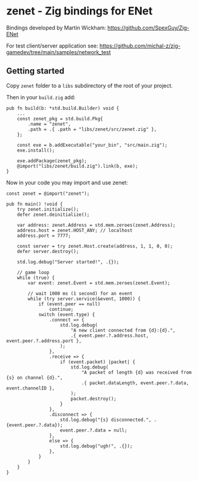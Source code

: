 # zenet - Zig bindings for ENet

Bindings developed by Martin Wickham: https://github.com/SpexGuy/Zig-ENet

For test client/server application see: https://github.com/michal-z/zig-gamedev/tree/main/samples/network_test

## Getting started

Copy `zenet` folder to a `libs` subdirectory of the root of your project.

Then in your `build.zig` add:

```zig
pub fn build(b: *std.build.Builder) void {
    ...
    const zenet_pkg = std.build.Pkg{
        .name = "zenet",
        .path = .{ .path = "libs/zenet/src/zenet.zig" },
    };

    const exe = b.addExecutable("your_bin", "src/main.zig");
    exe.install();

    exe.addPackage(zenet_pkg);
    @import("libs/zenet/build.zig").link(b, exe);
}
```

Now in your code you may import and use zenet:

```zig
const zenet = @import("zenet");

pub fn main() !void {
    try zenet.initialize();
    defer zenet.deinitialize();

    var address: zenet.Address = std.mem.zeroes(zenet.Address);
    address.host = zenet.HOST_ANY; // localhost
    address.port = 7777;

    const server = try zenet.Host.create(address, 1, 1, 0, 0);
    defer server.destroy();

    std.log.debug("Server started!", .{});

    // game loop
    while (true) {
        var event: zenet.Event = std.mem.zeroes(zenet.Event);

        // wait 1000 ms (1 second) for an event
        while (try server.service(&event, 1000)) {
            if (event.peer == null)
                continue;
            switch (event.type) {
                .connect => {
                    std.log.debug(
                        "A new client connected from {d}:{d}.",
                        .{ event.peer.?.address.host, event.peer.?.address.port },
                    );
                },
                .receive => {
                    if (event.packet) |packet| {
                        std.log.debug(
                            "A packet of length {d} was received from {s} on channel {d}.",
                            .{ packet.dataLength, event.peer.?.data, event.channelID },
                        );
                        packet.destroy();
                    }
                },
                .disconnect => {
                    std.log.debug("{s} disconnected.", .{event.peer.?.data});
                    event.peer.?.data = null;
                },
                else => {
                    std.log.debug("ugh!", .{});
                },
            }
        }
    }
}
```

